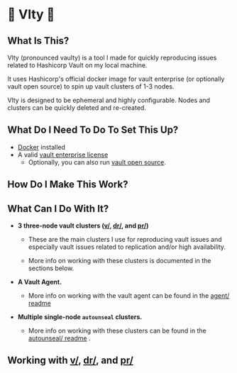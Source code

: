 # 🤖 Vlty 🤖

## What Is This?
Vlty (pronounced vaulty) is a tool I made for quickly reproducing issues related to Hashicorp Vault on my local machine.

It uses Hashicorp's official docker image for vault enterprise (or optionally vault open source) to spin up vault clusters of 1-3 nodes.

Vlty is designed to be ephemeral and highly configurable. Nodes and clusters can be quickly deleted and re-created. 

## What Do I Need To Do To Set This Up?
- [Docker](https://www.docker.com/) installed
- A valid [vault enterprise license](https://www.hashicorp.com/products/vault/pricing)
    - Optionally, you can also run [vault open source](https://hub.docker.com/r/hashicorp/vault).
    
## How Do I Make This Work?

## What Can I Do With It?
- **3 three-node vault clusters ([v/](./v), [dr/](./dr), and [pr/](./pr))**
    - These are the main clusters I use for reproducing vault issues and especially vault issues related to replication and/or high availability.

    - More info on working with these clusters is documented in the sections below.

- **A Vault Agent.**
    - More info on working with the vault agent can be found in the [agent/ readme](./agent/)

- **Multiple single-node `autounseal` clusters.**
    - More info on working with these clusters can be found in the [autounseal/ readme](./autounseal) .

## Working with [v/](./v), [dr/](./dr), and [pr/](./pr)